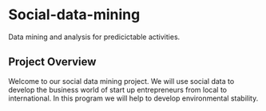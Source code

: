 # Social-data-mining
Data mining and analysis for predicictable activities.

## Project Overview

Welcome to our social data mining project. We will use social data to develop the business world of start up entrepreneurs from local to international. In this program we will help to develop environmental stability.
